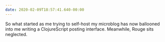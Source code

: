 ```yaml
---
date: 2020-02-09T18:57:41.640-00:00
---
```

So what started as me trying to self-host my microblog has now ballooned into me writing a ClojureScript posting interface. Meanwhile, Rouge sits neglected.
